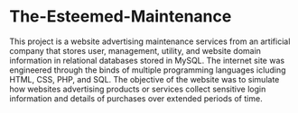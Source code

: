 # The-Esteemed-Maintenance
This project is a website advertising maintenance services from an artificial company that stores user, management, utility, and website domain information in relational databases stored in MySQL. The internet site was engineered through the binds of multiple programming languages icluding HTML, CSS, PHP, and SQL. The objective of the website was to simulate how websites advertising products or services collect sensitive login information and details of purchases over extended periods of time.
